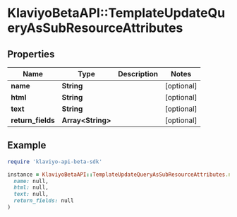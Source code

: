 # KlaviyoBetaAPI::TemplateUpdateQueryAsSubResourceAttributes

## Properties

| Name | Type | Description | Notes |
| ---- | ---- | ----------- | ----- |
| **name** | **String** |  | [optional] |
| **html** | **String** |  | [optional] |
| **text** | **String** |  | [optional] |
| **return_fields** | **Array&lt;String&gt;** |  | [optional] |

## Example

```ruby
require 'klaviyo-api-beta-sdk'

instance = KlaviyoBetaAPI::TemplateUpdateQueryAsSubResourceAttributes.new(
  name: null,
  html: null,
  text: null,
  return_fields: null
)
```

